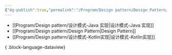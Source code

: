 ```yaml
---
{"dg-publish":true,"permalink":"/Program/Design pattern/Design Pattern/","noteIcon":""}
---
```



- [[Program/Design pattern/设计模式-Java 实现\|设计模式-Java 实现]]
- [[Program/Design pattern/Design Pattern\|Design Pattern]]
- [[Program/Design pattern/设计模式-Kotlin实现\|设计模式-Kotlin实现]]

{ .block-language-dataview}